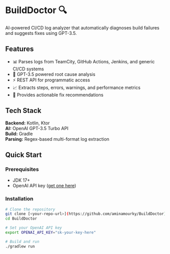 # BuildDoctor 🔍

AI-powered CI/CD log analyzer that automatically diagnoses build failures and suggests fixes using GPT-3.5.

## Features

- 📊 Parses logs from TeamCity, GitHub Actions, Jenkins, and generic CI/CD systems
- 🤖 GPT-3.5 powered root cause analysis
- ⚡ REST API for programmatic access
- 📈 Extracts steps, errors, warnings, and performance metrics
- 🎯 Provides actionable fix recommendations

## Tech Stack

**Backend:** Kotlin, Ktor  
**AI:** OpenAI GPT-3.5 Turbo API  
**Build:** Gradle  
**Parsing:** Regex-based multi-format log extraction

## Quick Start

### Prerequisites

- JDK 17+
- OpenAI API key ([get one here](https://platform.openai.com/api-keys))

### Installation
```bash
# Clone the repository
git clone [<your-repo-url>](https://github.com/aminamourky/BuildDoctor)
cd BuildDoctor

# Set your OpenAI API key
export OPENAI_API_KEY="sk-your-key-here"

# Build and run
./gradlew run
